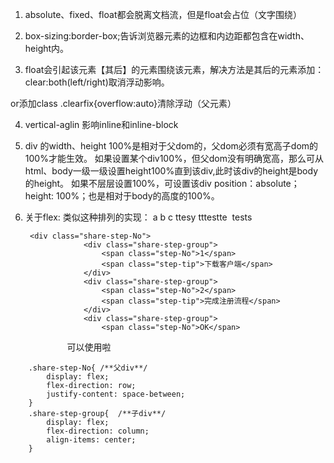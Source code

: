 1. absolute、fixed、float都会脱离文档流，但是float会占位（文字围绕） 

2. box-sizing:border-box;告诉浏览器元素的边框和内边距都包含在width、height内。

3. float会引起该元素【其后】的元素围绕该元素，解决方法是其后的元素添加：clear:both(left/right)取消浮动影响。

or添加class .clearfix{overflow:auto}清除浮动（父元素）

4. vertical-aglin 影响inline和inline-block

5. div 的width、height 100%是相对于父dom的，父dom必须有宽高子dom的100%才能生效。
如果设置某个div100%，但父dom没有明确宽高，那么可从html、body一级一级设置height100%直到该div,此时该div的height是body的height。
如果不层层设置100%，可设置该div position：absolute；height: 100%；也是相对于body的高度的100%。
  
6. 关于flex:
			类似这种排列的实现：
			a       b        c
		      ttesy  tttestte  tests
		      
	 	<div class="share-step-No">
                    <div class="share-step-group">
                        <span class="step-No">1</span>
                        <span class="step-tip">下载客户端</span>
                    </div>
                    <div class="share-step-group">
                        <span class="step-No">2</span>
                        <span class="step-tip">完成注册流程</span>
                    </div>
                    <div class="share-step-group">
                        <span class="step-No">OK</span>
                        <span class="step-tip">可以使用啦</span>
                    </div>
             	</div>
			
			
		.share-step-No{	/**父div**/
			display: flex;
			flex-direction: row;
			justify-content: space-between;
		}
		.share-step-group{	/**子div**/
			display: flex;
			flex-direction: column;
			align-items: center;
		}
